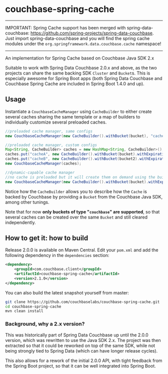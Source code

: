 # couchbase-spring-cache


- - - - 
IMPORTANT: Spring Cache support has been merged with spring-data-couchbase: https://github.com/spring-projects/spring-data-couchbase. Just import spring-data-couchbase and you will find the spring cache modules under the `org.springframework.data.couchbase.cache` namespace!
- - - -


An implementation for Spring Cache based on Couchbase Java SDK 2.x

Suitable to work with Spring Data Couchbase 2.0.x and above, as the two projects can share the same backing SDK `Cluster` and `Bucket`s. This is especially awesome for Spring Boot apps (both Spring Data Couchbase and Couchbase Spring Cache are included in Spring Boot 1.4.0 and up).

## Usage
Instantiate a `CouchbaseCacheManager` using `CacheBuilder` to either create several caches sharing the same template or a map of builders to individually customize several preloaded caches.

```java
//preloaded cache manager, same configs
new CouchbaseCacheManager(new CacheBuilder().withBucket(bucket), "cache1", "cache2");

//preloaded cache manager, custom configs
Map<String, CacheBuilder> caches = new HashMap<String, CacheBuilder>();
caches.put("cacheA", new CacheBuilder().withBucket(bucket).withExpirationInMillis(2000));
caches.put("cacheB", new CacheBuilder().withBucket(bucket2).withExpirationInMillis(3000));
new CouchbaseCacheManager(caches);

//dynamic-capable cache manager
//no cache is preloaded but it will create them on demand using the builder as a template
new CouchbaseCacheManager(new CacheBuilder().withBucket(bucket).withExpirationInMillis(1000));
```

Notice how the `CacheBuilder` allows you to describe how the `Cache` is backed by Couchbase by providing a `Bucket` from the Couchbase Java SDK, among other tunings.

Note that for now **only buckets of type "`couchbase`" are supported**, so that several caches can be created over the same `Bucket` and still cleared independently.

## How to get it: how to build
Release 2.0.0 is available on Maven Central. Edit your `pom.xml` and add the following dependency in the `dependencies` section:

```xml
<dependency>
    <groupId>com.couchbase.client</groupId>
    <artifactId>couchbase-spring-cache</artifactId>
    <version>2.1.0</version>
</dependency>
```

You can also build the latest snapshot yourself from master:

```bash
git clone https://github.com/couchbaselabs/couchbase-spring-cache.git
cd couchbase-spring-cache
mvn clean install
```

### Background, why a 2.x version?
This was historically part of Spring Data Couchbase up until the 2.0.0 version, which was rewritten to use the Java SDK 2.x.
The project was then extracted so that it could be reworked on top of the same SDK, while not being strongly tied to Spring Data (which can have longer release cycles).

This also allows for a rework of the initial 2.0.0 API, with tight feedback from the Spring Boot project, so that it can be well integrated into Spring Boot.
